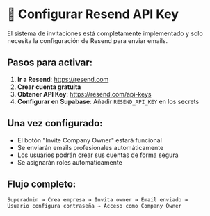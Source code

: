 # 🚀 Configurar Resend API Key

El sistema de invitaciones está completamente implementado y solo necesita la configuración de Resend para enviar emails.

## Pasos para activar:

1. **Ir a Resend**: https://resend.com
2. **Crear cuenta gratuita**
3. **Obtener API Key**: https://resend.com/api-keys
4. **Configurar en Supabase**: Añadir `RESEND_API_KEY` en los secrets

## Una vez configurado:
- El botón "Invite Company Owner" estará funcional
- Se enviarán emails profesionales automáticamente  
- Los usuarios podrán crear sus cuentas de forma segura
- Se asignarán roles automáticamente

## Flujo completo:
```
Superadmin → Crea empresa → Invita owner → Email enviado → 
Usuario configura contraseña → Acceso como Company Owner
```
